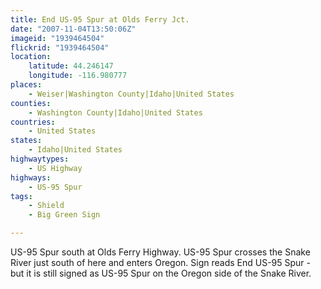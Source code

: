 ```yaml
---
title: End US-95 Spur at Olds Ferry Jct.
date: "2007-11-04T13:50:06Z"
imageid: "1939464504"
flickrid: "1939464504"
location:
    latitude: 44.246147
    longitude: -116.980777
places:
    - Weiser|Washington County|Idaho|United States
counties:
    - Washington County|Idaho|United States
countries:
    - United States
states:
    - Idaho|United States
highwaytypes:
    - US Highway
highways:
    - US-95 Spur
tags:
    - Shield
    - Big Green Sign

---
```

US-95 Spur south at Olds Ferry Highway.  US-95 Spur crosses the Snake River just south of here and enters Oregon.  Sign reads End US-95 Spur - but it is still signed as US-95 Spur on the Oregon side of the Snake River.
